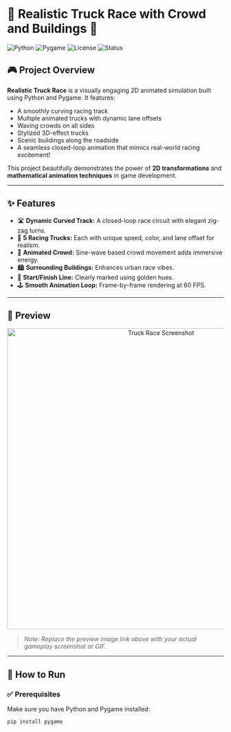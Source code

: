 # 🚚 Realistic Truck Race with Crowd and Buildings 🏁

![Python](https://img.shields.io/badge/Python-3.x-blue?logo=python)
![Pygame](https://img.shields.io/badge/Library-Pygame-green)
![License](https://img.shields.io/badge/License-MIT-yellow)
![Status](https://img.shields.io/badge/Status-Completed-brightgreen)

## 🎮 Project Overview

**Realistic Truck Race** is a visually engaging 2D animated simulation built using Python and Pygame. It features:
- A smoothly curving racing track
- Multiple animated trucks with dynamic lane offsets
- Waving crowds on all sides
- Stylized 3D-effect trucks
- Scenic buildings along the roadside
- A seamless closed-loop animation that mimics real-world racing excitement!

This project beautifully demonstrates the power of **2D transformations** and **mathematical animation techniques** in game development.

---

## ✨ Features

- 🛣️ **Dynamic Curved Track:** A closed-loop race circuit with elegant zig-zag turns.
- 🚛 **5 Racing Trucks:** Each with unique speed, color, and lane offset for realism.
- 👥 **Animated Crowd:** Sine-wave based crowd movement adds immersive energy.
- 🏙️ **Surrounding Buildings:** Enhances urban race vibes.
- 📍 **Start/Finish Line:** Clearly marked using golden hues.
- 🕹️ **Smooth Animation Loop:** Frame-by-frame rendering at 60 FPS.

---

## 📸 Preview

<p align="center">
  <img src="https://github.com/user-attachments/assets/039375ab-d79c-4056-8a20-1707e565a213" width="700" alt="Truck Race Screenshot"/>
</p>



> *Note: Replace the preview image link above with your actual gameplay screenshot or GIF.*

---

## 🚀 How to Run

### ✅ Prerequisites

Make sure you have Python and Pygame installed:

```bash
pip install pygame
